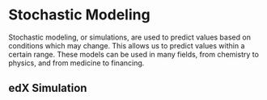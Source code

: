 # Stochastic Modeling

Stochastic modeling, or simulations, are used to predict values based on conditions which may change. This allows us to predict values within a certain range. These models can be used in many fields, from chemistry to physics, and from medicine to financing.

## edX Simulation
## 
